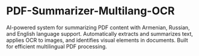 # PDF-Summarizer-Multilang-OCR
AI-powered system for summarizing PDF content with Armenian, Russian, and English language support. Automatically extracts and summarizes text, applies OCR to images, and identifies visual elements in documents. Built for efficient multilingual PDF processing.
